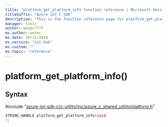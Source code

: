 ```yaml
---                             
title: "platform_get_platform_info function reference | Microsoft Docs" 
titleSuffix: "Azure IoT C SDK"            
description: "This is the function reference page for platform_get_platform_info() in the Azure IoT C SDK. This SDK is used with Azure IoT Hub and Azure IoT Hub Device Provisioning Service"            
manager: timlt                 
author: wesmc7777              
ms.author: wesmc               
ms.date: 10/11/2018                    
ms.service: "iot-hub"             
ms.custom: ""                
ms.topic: "reference"        
---                            
```


# platform_get_platform_info()

## Syntax

\#include "[azure-iot-sdk-c/c-utility/inc/azure_c_shared_utility/platform.h](../platform-h.md)"  
```C
STRING_HANDLE platform_get_platform_info(void
);
```

